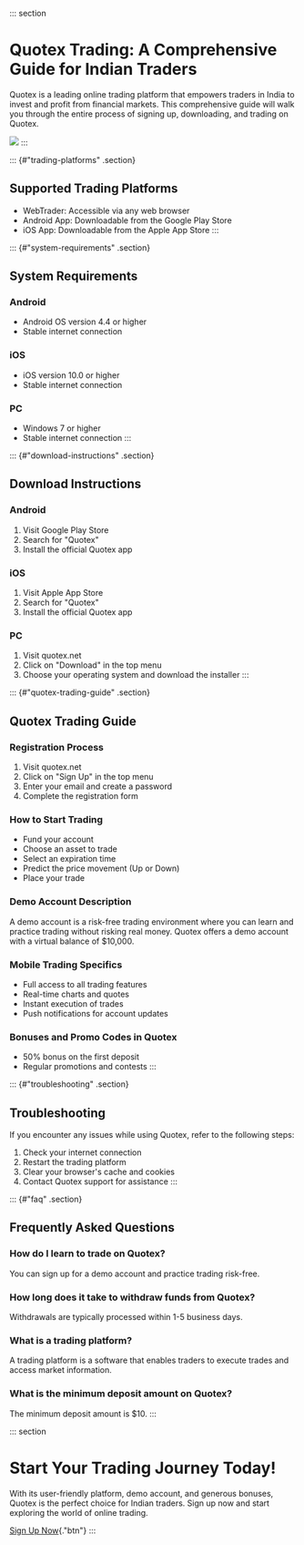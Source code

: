 ::: section
# Quotex Trading: A Comprehensive Guide for Indian Traders

Quotex is a leading online trading platform that empowers traders in
India to invest and profit from financial markets. This comprehensive
guide will walk you through the entire process of signing up,
downloading, and trading on Quotex.

[![](https://static.quotex.io/files/3_en/300_250.jpg)](https://traff.sbs/brokerqxlid)
:::

::: {#"trading-platforms" .section}
## Supported Trading Platforms

-   WebTrader: Accessible via any web browser
-   Android App: Downloadable from the Google Play Store
-   iOS App: Downloadable from the Apple App Store
:::

::: {#"system-requirements" .section}
## System Requirements

### Android

-   Android OS version 4.4 or higher
-   Stable internet connection

### iOS

-   iOS version 10.0 or higher
-   Stable internet connection

### PC

-   Windows 7 or higher
-   Stable internet connection
:::

::: {#"download-instructions" .section}
## Download Instructions

### Android

1.  Visit Google Play Store
2.  Search for "Quotex"
3.  Install the official Quotex app

### iOS

1.  Visit Apple App Store
2.  Search for "Quotex"
3.  Install the official Quotex app

### PC

1.  Visit quotex.net
2.  Click on "Download" in the top menu
3.  Choose your operating system and download the installer
:::

::: {#"quotex-trading-guide" .section}
## Quotex Trading Guide

### Registration Process

1.  Visit quotex.net
2.  Click on "Sign Up" in the top menu
3.  Enter your email and create a password
4.  Complete the registration form

### How to Start Trading

-   Fund your account
-   Choose an asset to trade
-   Select an expiration time
-   Predict the price movement (Up or Down)
-   Place your trade

### Demo Account Description

A demo account is a risk-free trading environment where you can learn
and practice trading without risking real money. Quotex offers a demo
account with a virtual balance of \$10,000.

### Mobile Trading Specifics

-   Full access to all trading features
-   Real-time charts and quotes
-   Instant execution of trades
-   Push notifications for account updates

### Bonuses and Promo Codes in Quotex

-   50% bonus on the first deposit
-   Regular promotions and contests
:::

::: {#"troubleshooting" .section}
## Troubleshooting

If you encounter any issues while using Quotex, refer to the following
steps:

1.  Check your internet connection
2.  Restart the trading platform
3.  Clear your browser\'s cache and cookies
4.  Contact Quotex support for assistance
:::

::: {#"faq" .section}
## Frequently Asked Questions

### How do I learn to trade on Quotex?

You can sign up for a demo account and practice trading risk-free.

### How long does it take to withdraw funds from Quotex?

Withdrawals are typically processed within 1-5 business days.

### What is a trading platform?

A trading platform is a software that enables traders to execute trades
and access market information.

### What is the minimum deposit amount on Quotex?

The minimum deposit amount is \$10.
:::

::: section
# Start Your Trading Journey Today!

With its user-friendly platform, demo account, and generous bonuses,
Quotex is the perfect choice for Indian traders. Sign up now and start
exploring the world of online trading.

[Sign Up Now](\%22https://traff.sbs/brokerqxsignup\%22){."btn"}
:::

